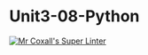 # Unit3-08-Python
[![Mr Coxall's Super Linter](https://github.com/ICS3U-Programming-FrankFW/Unit3-08-Python/workflows/Mr%20Coxall's%20Super%20Linter/badge.svg)](https://github.com/ICS3U-Programming-FrankFW/Unit3-08-Python/actions/)
